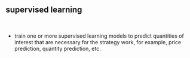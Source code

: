 ## supervised learning

<br>

* train one or more supervised learning models to predict quantities of interest that are necessary for the strategy
work, for example, price prediction, quantity prediction, etc.
